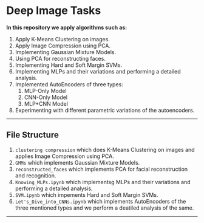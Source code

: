 # **Deep Image Tasks**

**In this repository we apply algorithms such as:**
1. Apply K-Means Clustering on images.
2. Apply Image Compression using PCA.
3. Implementing Gaussian Mixture Models.
4. Using PCA for reconstructing faces.
5. Implementing Hard and Soft Margin SVMs.
6. Implementing MLPs and their variations and performing a detailed analysis.
7. Implemented AutoEncoders of three types:
    1. MLP-Only Model
    2. CNN-Only Model
    3. MLP+CNN Model
8. Experimenting with different parametric variations of the autoencoders.
-----

## **File Structure**

1. `clustering compression` which does K-Means Clustering on images and applies Image Compression using PCA.
2. `GMMs` which implements Gaussian Mixture Models.
3. `reconstructed_faces` which implements PCA for facial reconstruction and recognition. 
4. `Knowing_MLPs.ipynb` which implementsg MLPs and their variations and performing a detailed analysis.
5. `SVM.ipynb` which impements Hard and Soft Margin SVMs.
6. `Let's_Dive_into_CNNs.ipynb` which implements AutoEncoders of the three mentioned types and we perform a deatiled analysis of the same. 

----
